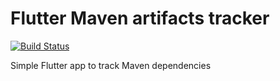 # Flutter Maven artifacts tracker
[![Build Status](https://app.bitrise.io/app/5adde1b25da170eb/status.svg?token=TISLyotUJ6cnJjG9o_NDeA&branch=master)](https://app.bitrise.io/app/5adde1b25da170eb)

Simple Flutter app to track Maven dependencies
